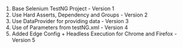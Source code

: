 1) Base Selenium TestNG Project - Version 1
2) Use Hard Asserts, Dependency and Groups - Version 2
3) Use DataProvider for providing data - Version 3
4) Use of Parameters from testNG.xml - Version 4
5) Added Edge Config + Headless Execution for Chrome and Firefox - Version 5
